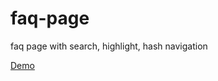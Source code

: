 # faq-page
faq page with search, highlight, hash navigation

[Demo](http://homfen.github.io/demo/faq-page/faq.html)

